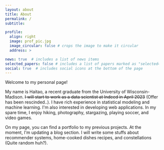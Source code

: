 ```yaml
---
layout: about
title: About
permalink: /
subtitle: 

profile:
  align: right
  image: prof_pic.jpg
  image_circular: false # crops the image to make it circular
  address: >

news: true  # includes a list of news items
selected_papers: false # includes a list of papers marked as "selected={true}"
social: true  # includes social icons at the bottom of the page
---
```


Welcome to my personal page! 

My name is Haitao, a recent graduate from the University of Wisconsin-Madison. ~~I will start to work as a data scientist at Indeed in April 2023~~ (Offer has been rescinded..). I have rich experience in statistical modeling and machine learning. I'm also interested in developing web applications. In my spare time, I enjoy hiking, photography, stargazing, playing soccer, and video games. 

On my page, you can find a portfolio to my previous projects. At the moment, I'm updating a blog section. I will write some stuffs about recommender systems, home-cooked dishes recipes, and constellations (Quite random huh?).
